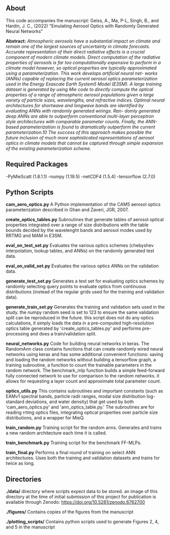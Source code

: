 ## About

This code accompanies the manuscript: Geiss, A., Ma, P-L, Singh, B., and Hardin, J. C., (2022) "Emulating Aerosol Optics with Randomly Generated Neural Networks"

**Abstract:** *Atmospheric aerosols have a substantial impact on climate and remain one of the largest sources of uncertainty in
climate forecasts. Accurate representation of their direct radiative effects is a crucial component of modern climate models.
Direct computation of the radiative properties of aerosols is far too computationally expensive to perform in a climate model
however, so optical properties are typically approximated using a parameterization. This work develops artificial neural net-
works (ANNs) capable of replacing the current aerosol optics parameterization used in the Energy Exascale Earth System5
Model (E3SM). A large training dataset is generated by using Mie code to directly compute the optical properties of a range
of atmospheric aerosol populations given a large variety of particle sizes, wavelengths, and refractive indices. Optimal neural
architectures for shortwave and longwave bands are identified by evaluating ANNs with randomly generated wirings. Ran-
domly generated deep ANNs are able to outperform conventional multi-layer perceptron style architectures with comparable
parameter counts. Finally, the ANN-based parameterization is found to dramatically outperform the current parameterization.10
The success of this approach makes possible the future inclusion of much more sophisticated representations of aerosol optics
in climate models that cannot be captured through simple expansion of the existing parameterization scheme.*

## Required Packages

-PyMieScatt (1.8.1.1)
-numpy (1.19.5)
-netCDF4 (1.5.4)
-tensorflow (2.7.0)

## Python Scripts

**cam_aero_optics.py** A Python implementation of the CAM5 aerosol optics parameterization described in Ghan and Zaveri, JGR, 2007.

**create_optics_tables.py** Subroutines that generate tables of aerosol optical properties integrated over a range of size distributions with the table bounds decided by the wavelenght bands and aerosol modes used by RRTMG and MAM in E3SM.

**eval_on_test_set.py** Evaluates the various optics schemes (chebyshev interpolation, lookup tables, and ANNs) on the randomly generated test data.
                        
**eval_on_valid_set.py** Evaluates the various optics ANNs on the validation data.

**generate_test_set.py** Generates a test set for evaluating optics schemes by randomly selecting query points to evaluate optics from continuous distributions (instead of the regular grids used for the training and validation data).
                        
**generate_train_set.py** Generates the training and validation sets used in the study. the numpy random seed is set to 123 to ensure the same validation split can be reproduced in the future. this script does not do any optics calculations, it simply loads the data in a pre-computed high-resolution optics table generated by 'create_optics_tables.py' and performs pre-processing and does a train/validation split.

**neural_networks.py** Code for building neural networks in keras. The RandomAnn class contains functions that can create randomly wired neural networks using keras and has some additional convenient functions: saving and loading the random networks without building a tensorflow graph, a training subroutine, a function to count the trainable parameters in the random network. The benchmark_mlp function builds a simple feed-forward fully connected network to use for comparison to the random networks. it allows for requesting a layer count and approximate total parameter count.

**optics_utils.py** This contains subroutines and important constants (such as EAMv1 spectral bands, particle radii ranges, modal size distribution log-standard deviations, and water density) that get used by both 'cam_aero_optics.py' and 'ann_optics_table.py.' The subroutines are for reading rrtmg optics files, integrating optical properties over particle size distributions, and a wrapper for MieQ.
			
**train_random.py** Training script for the random anns. Generates and trains a new random architecture each time it is called.

**train_benchmark.py** Training script for the benchmark FF-MLPs.

**train_final.py** Performs a final round of training on select ANN architectures. Uses both the training and validation datasets and trains for twice as long.
			
			
## Directories
			
**./data/** directory where scripts expect data to be stored. an image of this directory at the time of initial submission of this project for publication is available through Zenodo:  https://doi.org/10.5281/zenodo.6762700

**./figures/** Contains copies of the figures from the manuscript

**./plotting_scripts/** Contains python scripts used to generate Figures 2, 4, and 5 in the manuscript

